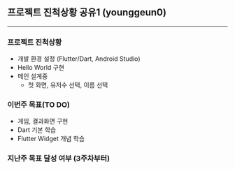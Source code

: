 ## 프로젝트 진척상황 공유1 (younggeun0)

---

### 프로젝트 진척상황

* 개발 환경 설정 (Flutter/Dart, Android Studio)
* Hello World 구현
* 메인 설계중
  * 첫 화면, 유저수 선택, 이름 선택

### 이번주 목표(TO DO)

* 게임, 결과화면 구현
* Dart 기본 학습
* Flutter Widget 개념 학습

### 지난주 목표 달성 여부 (3주차부터)